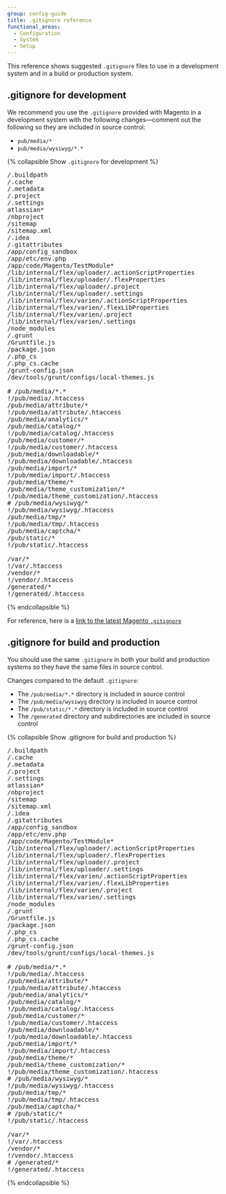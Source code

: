 ```yaml
---
group: config-guide
title: .gitignore reference
functional_areas:
  - Configuration
  - System
  - Setup
---
```


This reference shows suggested `.gitignore` files to use in a development system and in a build or production system.



## .gitignore for development
We recommend you use the `.gitignore` provided with Magento in a development system with the following changes&mdash;comment out the following so they are included in source control:

*	`pub/media/*`
*	`pub/media/wysiwyg/*.*`

{% collapsible Show `.gitignore` for development %}

<pre>/.buildpath
/.cache
/.metadata
/.project
/.settings
atlassian*
/nbproject
/sitemap
/sitemap.xml
/.idea
/.gitattributes
/app/config_sandbox
/app/etc/env.php
/app/code/Magento/TestModule*
/lib/internal/flex/uploader/.actionScriptProperties
/lib/internal/flex/uploader/.flexProperties
/lib/internal/flex/uploader/.project
/lib/internal/flex/uploader/.settings
/lib/internal/flex/varien/.actionScriptProperties
/lib/internal/flex/varien/.flexLibProperties
/lib/internal/flex/varien/.project
/lib/internal/flex/varien/.settings
/node_modules
/.grunt
/Gruntfile.js
/package.json
/.php_cs
/.php_cs.cache
/grunt-config.json
/dev/tools/grunt/configs/local-themes.js

# /pub/media/*.*
!/pub/media/.htaccess
/pub/media/attribute/*
!/pub/media/attribute/.htaccess
/pub/media/analytics/*
/pub/media/catalog/*
!/pub/media/catalog/.htaccess
/pub/media/customer/*
!/pub/media/customer/.htaccess
/pub/media/downloadable/*
!/pub/media/downloadable/.htaccess
/pub/media/import/*
!/pub/media/import/.htaccess
/pub/media/theme/*
/pub/media/theme_customization/*
!/pub/media/theme_customization/.htaccess
# /pub/media/wysiwyg/*
!/pub/media/wysiwyg/.htaccess
/pub/media/tmp/*
!/pub/media/tmp/.htaccess
/pub/media/captcha/*
/pub/static/*
!/pub/static/.htaccess

/var/*
!/var/.htaccess
/vendor/*
!/vendor/.htaccess
/generated/*
!/generated/.htaccess
</pre>

{% endcollapsible %}

For reference, here is a [link to the latest Magento `.gitignore`](https://raw.githubusercontent.com/magento/magento2/2.2/.gitignore)

## .gitignore for build and production
You should use the same `.gitignore` in both your build and production systems so they have the same files in source control.

Changes compared to the default `.gitignore`:

*	The `/pub/media/*.*` directory is included in source control
*	The `/pub/media/wysiwyg` directory is included in source control
*	The `/pub/static/*.*` directory is included in source control
*	The `/generated` directory and subdirectories are included in source control

{% collapsible Show .gitignore for build and production %}

<pre>/.buildpath
/.cache
/.metadata
/.project
/.settings
atlassian*
/nbproject
/sitemap
/sitemap.xml
/.idea
/.gitattributes
/app/config_sandbox
/app/etc/env.php
/app/code/Magento/TestModule*
/lib/internal/flex/uploader/.actionScriptProperties
/lib/internal/flex/uploader/.flexProperties
/lib/internal/flex/uploader/.project
/lib/internal/flex/uploader/.settings
/lib/internal/flex/varien/.actionScriptProperties
/lib/internal/flex/varien/.flexLibProperties
/lib/internal/flex/varien/.project
/lib/internal/flex/varien/.settings
/node_modules
/.grunt
/Gruntfile.js
/package.json
/.php_cs
/.php_cs.cache
/grunt-config.json
/dev/tools/grunt/configs/local-themes.js

# /pub/media/*.*
!/pub/media/.htaccess
/pub/media/attribute/*
!/pub/media/attribute/.htaccess
/pub/media/analytics/*
/pub/media/catalog/*
!/pub/media/catalog/.htaccess
/pub/media/customer/*
!/pub/media/customer/.htaccess
/pub/media/downloadable/*
!/pub/media/downloadable/.htaccess
/pub/media/import/*
!/pub/media/import/.htaccess
/pub/media/theme/*
/pub/media/theme_customization/*
!/pub/media/theme_customization/.htaccess
# /pub/media/wysiwyg/*
!/pub/media/wysiwyg/.htaccess
/pub/media/tmp/*
!/pub/media/tmp/.htaccess
/pub/media/captcha/*
# /pub/static/*
!/pub/static/.htaccess

/var/*
!/var/.htaccess
/vendor/*
!/vendor/.htaccess
# /generated/*
!/generated/.htaccess</pre>

{% endcollapsible %}
